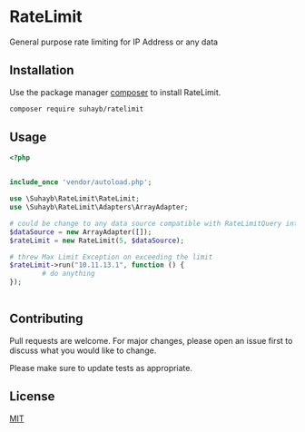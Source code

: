 # RateLimit
General purpose rate limiting for IP Address or any data

## Installation

Use the package manager [composer](https://getcomposer.org/download/) to install RateLimit.

```bash
composer require suhayb/ratelimit
```

## Usage

```php
<?php


include_once 'vendor/autoload.php';

use \Suhayb\RateLimit\RateLimit;
use \Suhayb\RateLimit\Adapters\ArrayAdapter;

# could be change to any data source compatible with RateLimitQuery interface 
$dataSource = new ArrayAdapter([]);
$rateLimit = new RateLimit(5, $dataSource);

# threw Max Limit Exception on exceeding the limit  
$rateLimit->run("10.11.13.1", function () {
        # do anything
});
    
```

## Contributing
Pull requests are welcome. For major changes, please open an issue first to discuss what you would like to change.

Please make sure to update tests as appropriate.

## License
[MIT](./LICENSE)
